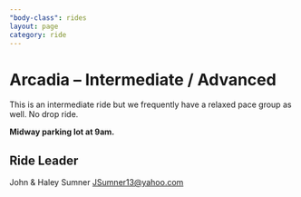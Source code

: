 ```yaml
---
"body-class": rides
layout: page
category: ride
---
```


# Arcadia – Intermediate / Advanced

This is an intermediate ride but we frequently have a relaxed pace group as well. No drop ride.

**Midway parking lot at 9am.**

## Ride Leader
John & Haley Sumner
JSumner13@yahoo.com
